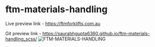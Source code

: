 # ftm-materials-handling
Live preview link - https://ftmforklifts.com.au

Git preview link - https://saurabhgupta6360.github.io/ftm-materials-handling_scss/
![FTM-MATERIALS-HANDLING](https://github.com/saurabhgupta6360/ftm-materials-handling/assets/137704371/40e05230-8840-497f-8713-801cc64a83b7)
